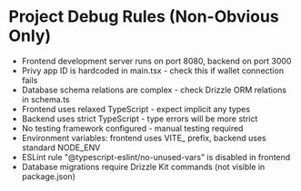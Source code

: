 # Project Debug Rules (Non-Obvious Only)

- Frontend development server runs on port 8080, backend on port 3000
- Privy app ID is hardcoded in main.tsx - check this if wallet connection fails
- Database schema relations are complex - check Drizzle ORM relations in schema.ts
- Frontend uses relaxed TypeScript - expect implicit any types
- Backend uses strict TypeScript - type errors will be more strict
- No testing framework configured - manual testing required
- Environment variables: frontend uses VITE_ prefix, backend uses standard NODE_ENV
- ESLint rule "@typescript-eslint/no-unused-vars" is disabled in frontend
- Database migrations require Drizzle Kit commands (not visible in package.json)